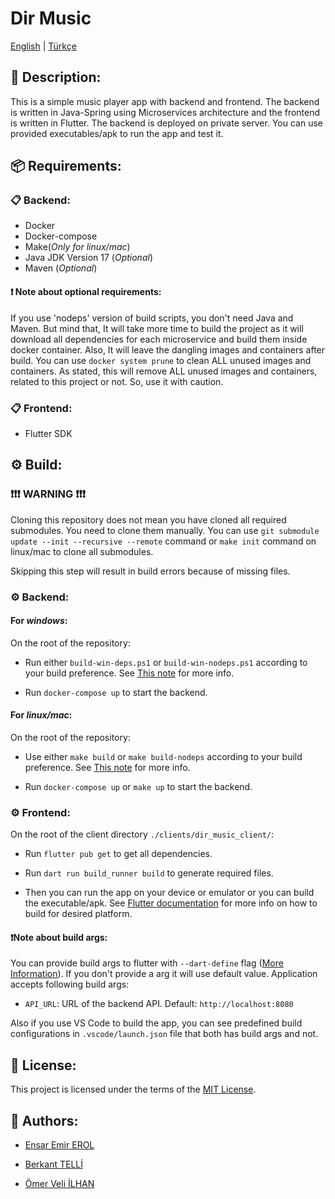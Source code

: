 # Dir Music

[English](./README.md) | [Türkçe](./README.tr.md)

## 📜 Description:

This is a simple music player app with backend and frontend. The backend is written in Java-Spring using Microservices architecture and the frontend is written in Flutter. The backend is deployed on private server. You can use provided executables/apk to run the app and test it.

## 📦 Requirements:

### 📋 Backend:

-   Docker
-   Docker-compose
-   Make(_Only for linux/mac_)
-   Java JDK Version 17 (_Optional_)
-   Maven (_Optional_)

#### ❗️ Note about optional requirements:

If you use 'nodeps' version of build scripts, you don't need Java and Maven. But mind that, It will take more time to build the project as it will download all dependencies for each microservice and build them inside docker container. Also, It will leave the dangling images and containers after build. You can use `docker system prune` to clean ALL unused images and containers. As stated, this will remove ALL unused images and containers, related to this project or not. So, use it with caution.

### 📋 Frontend:

-   Flutter SDK

## ⚙️ Build:

### ❗️❗️❗️ WARNING ❗️❗️❗️

Cloning this repository does not mean you have cloned all required submodules. You need to clone them manually. You can use `git submodule update --init --recursive --remote` command or `make init` command on linux/mac to clone all submodules.

Skipping this step will result in build errors because of missing files.

### ⚙️ Backend:

#### For _windows_:

On the root of the repository:

-   Run either `build-win-deps.ps1` or `build-win-nodeps.ps1` according to your build preference. See [This note](https://github.com/AlfaSquaD/dir_music_project#%EF%B8%8F-note-about-optional-requirements) for more info.

-   Run `docker-compose up` to start the backend.

#### For _linux/mac_:

On the root of the repository:

-   Use either `make build` or `make build-nodeps` according to your build preference. See [This note](https://github.com/AlfaSquaD/dir_music_project#%EF%B8%8F-note-about-optional-requirements) for more info.

-   Run `docker-compose up` or `make up` to start the backend.

### ⚙️ Frontend:

On the root of the client directory `./clients/dir_music_client/`:

-   Run `flutter pub get` to get all dependencies.

-   Run `dart run build_runner build` to generate required files.

-   Then you can run the app on your device or emulator or you can build the executable/apk. See [Flutter documentation](https://docs.flutter.dev/deployment/android) for more info on how to build for desired platform.

#### ❗️Note about build args:

You can provide build args to flutter with `--dart-define` flag ([More Information](https://dart.dev/guides/environment-declarations#flutter)). If you don't provide a arg it will use default value. Application accepts following build args:

-   `API_URL`: URL of the backend API. Default: `http://localhost:8080`

Also if you use VS Code to build the app, you can see predefined build configurations in `.vscode/launch.json` file that both has build args and not.

## 📝 License:

This project is licensed under the terms of the [MIT License](./LICENSE).

## 📜 Authors:

-   [Ensar Emir EROL](https://github.com/AlfaSquad)

-   [Berkant TELLİ](https://github.com/berkanttelli)

-   [Ömer Veli İLHAN](https://github.com/OmerVeliIlhan)
